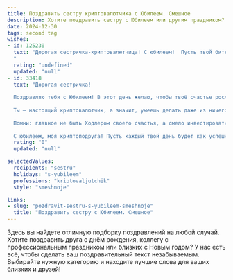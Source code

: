 ```yaml
---
title: Поздравить сестру криптовалютчика с Юбилеем. Смешное
description: Хотите поздравить сестру с Юбилеем или другим праздником? Наш ИИ создаст незабываемое поздравление, а вы обязательно выделитесь среди других.  
date: 2024-12-30
tags: second tag
wishes:
- id: 125230
  text: "Дорогая сестричка-криптовалютчица! С юбилеем!  Пусть твой биткоин-кошелек всегда будет полон, а курс — только вверх!  Желаю тебе столько сатошей, что даже  Элон Маск позавидует!  Пусть фортуна тебе улыбается чаще, чем обновляется курс Doge!  С днём рождения!
  "
  rating: "undefined"
  updated: "null"
- id: 33418
  text: "Дорогая сестричка!
  
  Поздравляю тебя с Юбилеем! В этот день желаю, чтобы твоё счастье росло в геометрической прогрессии, а банковский баланс увеличивался, как курс биткойна в нулевые! Пусть каждый твой день будет подвержен только позитивным колебаниям, а не страшному \"падению\"!
  
  Ты — настоящий криптовалютчик, а значит, умеешь делать даже из ничего золотые монеты. Так что вперед, к новым вершинам и альткойнам, которых у тебя станет столько, чтобы сдавать в аренду целые острова!
  
  Помни: главное не быть Ходлером своего счастья, а смело инвестировать в лучшее! Желаю тебе стабильности в торгах и много радостных моментов вне рынка!
  
  С юбилеем, моя криптоподруга! Пусть каждый твой день будет как успешная сделка: бодрый, прибыльный и с хорошим настроением! 🥳💰✨"
  rating: "0"
  updated: "null"

selectedValues:
  recipients: "sestru"
  holidays: "s-yubileem"
  professions: "kriptovaljutchik"
  style: "smeshnoje"

links:
- slug: "pozdravit-sestru-s-yubileem-smeshnoje"
  title: "Поздравить сестру с Юбилеем. Смешное"
---
```


Здесь вы найдете отличную подборку поздравлений на любой случай. 
Хотите поздравить друга с днём рождения, коллегу с профессиональным праздником или близких с Новым годом? У нас есть всё, чтобы сделать ваш поздравительный текст незабываемым. Выбирайте нужную категорию и находите лучшие слова для ваших близких и друзей!
